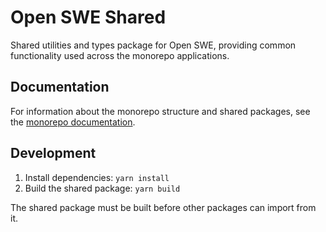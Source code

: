 # Open SWE Shared

Shared utilities and types package for Open SWE, providing common functionality used across the monorepo applications.

## Documentation

For information about the monorepo structure and shared packages, see the [monorepo documentation](https://docs.langchain.com/labs/swe/setup/monorepo).

## Development

1. Install dependencies: `yarn install`
2. Build the shared package: `yarn build`

The shared package must be built before other packages can import from it.
